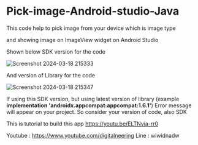 # Pick-image-Android-studio-Java

This code help to pick image from your device which is image type

and showing image on ImageView widget on Android Studio

Shown below SDK version for the code

![Screenshot 2024-03-18 215333](https://github.com/wiwidnadw/Pick-image-Android-studio-Java/assets/63993989/5cddc695-8f01-411b-b3f2-976d9442554a)

And version of Library for the code


![Screenshot 2024-03-18 215347](https://github.com/wiwidnadw/Pick-image-Android-studio-Java/assets/63993989/1567337a-899a-4fe0-b1ea-83142797181c)

If using this SDK version, but using latest version of library (example **implementation 'androidx.appcompat:appcompat:1.6.1'**)
Error message will appear on your project. So consider your version of code, also SDK


This is tutorial to build this app https://youtu.be/ELTNvia-rr0

Youtube : https://www.youtube.com/digitalneering
Line : wiwidnadw
